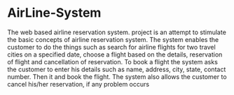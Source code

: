 # AirLine-System
The web based airline reservation system. project is an attempt to stimulate the  basic concepts of airline reservation system. The system enables the customer to do  the things such as search for airline flights for two travel cities on a specified date,  choose a flight based on the details, reservation of flight and cancellation of  reservation. To book a flight the system asks the customer to enter his details such as name,  address, city, state, contact number. Then it and book the flight. The system also  allows the customer to cancel his/her reservation, if any problem occurs
